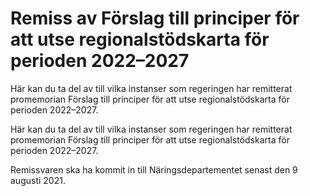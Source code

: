 # Remiss av Förslag till principer för att utse regionalstödskarta för perioden 2022–2027

Här kan du ta del av till vilka instanser som regeringen har remitterat promemorian Förslag till principer för att utse regionalstödskarta för perioden 2022–2027.

Här kan du ta del av till vilka instanser som regeringen har remitterat promemorian Förslag till principer för att utse regionalstödskarta för perioden 2022–2027.

Remissvaren ska ha kommit in till Näringsdepartementet senast den 9 augusti 2021.

